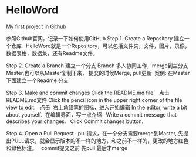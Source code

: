 # HelloWord
My first project in Github

参照Github官网，记录一下如何使用GitHub
Step 1. Create a Repository 建立一个仓库
   HelloWord就是一个Repository，可以包括文件夹，文件，图片，录像，数据表格，数据集，还有Readme文件。
   
Step 2. Create a Branch 建立一个分支
  Branch 多人协同工作，merge到主分支Master,也可以从Master复制下来， 提交的时候Merge,  pull更新
  案例: 在Master下面建立一个Readme 分支
  
  Step 3. Make and commit changes 
  Click the README.md file.  
  点击README.md文件
  Click the  pencil icon in the upper right corner of the file view to edit.  
  点击  右上角铅笔的图标，进入开始编辑
  In the editor, write a bit about yourself.
  在编辑界面，写一点介绍
   Write a commit message that describes your changes.
   Click Commit changes button.
   
   Step 4. Open a Pull Request
   pull请求，在一个分支需要merge到Master, 先提出PULL请求，就会显示版本的不一样的地方，和之前不一样的，更改的地方红色和绿色标注。
   commit提交之前 先pull 最后才merge
   
